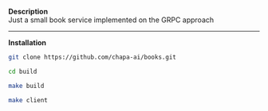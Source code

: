 **Description**<br>
Just a small book service implemented on the GRPC approach<br>

<hr>


**Installation**<br>

```bash
git clone https://github.com/chapa-ai/books.git

cd build

make build

make client

```




